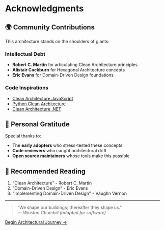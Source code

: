 # Acknowledgments

## 🌍 Community Contributions

This architecture stands on the shoulders of giants:

### Intellectual Debt
- **Robert C. Martin** for articulating Clean Architecture principles
- **Alistair Cockburn** for Hexagonal Architecture concepts
- **Eric Evans** for Domain-Driven Design foundations

### Code Inspirations
- [Clean Architecture JavaScript](https://github.com/panagiop/node.js-clean-architecture)
- [Python Clean Architecture](https://github.com/pcah/python-clean-architecture)
- [Clean Architecture .NET](https://github.com/ardalis/CleanArchitecture)

## 🙏 Personal Gratitude

Special thanks to:
- The **early adopters** who stress-tested these concepts
- **Code reviewers** who caught architectural drift
- **Open source maintainers** whose tools make this possible

## 🔗 Recommended Reading
1. "Clean Architecture" - Robert C. Martin
2. "Domain-Driven Design" - Eric Evans
3. "Implementing Domain-Driven Design" - Vaughn Vernon

---

> "We shape our buildings; thereafter they shape us."  
> *— Winston Churchill (adapted for software)*

[Begin Architectural Journey →](/docs/principles/design-principles/srp.md)